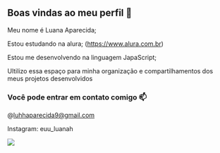 ## Boas vindas ao meu perfil 🦈

Meu nome é Luana Aparecida;

Estou estudando na alura; (https://www.alura.com.br)

Estou me desenvolvendo na linguagem JapaScript;

Ultilizo essa espaço para minha organização e compartilhamentos dos meus projetos desenvolvidos

### Você pode entrar em contato comigo 📫

@luhhaparecida9@gmail.com

Instagram: euu_luanah

![](https://media1.tenor.com/m/HdzoF_mZcLkAAAAC/gimnasio-conejo.gif)
